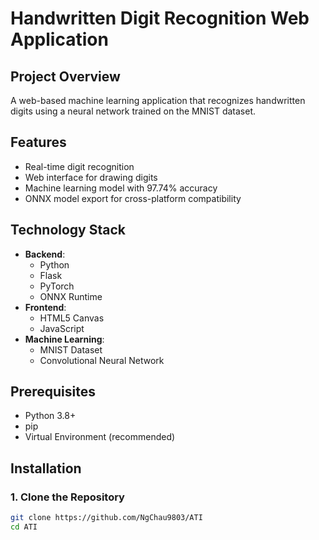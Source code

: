 # Handwritten Digit Recognition Web Application

## Project Overview

A web-based machine learning application that recognizes handwritten digits using a neural network trained on the MNIST dataset.

## Features

- Real-time digit recognition
- Web interface for drawing digits
- Machine learning model with 97.74% accuracy
- ONNX model export for cross-platform compatibility

## Technology Stack

- **Backend**:
  - Python
  - Flask
  - PyTorch
  - ONNX Runtime
- **Frontend**:
  - HTML5 Canvas
  - JavaScript
- **Machine Learning**:
  - MNIST Dataset
  - Convolutional Neural Network

## Prerequisites

- Python 3.8+
- pip
- Virtual Environment (recommended)

## Installation

### 1. Clone the Repository

```bash
git clone https://github.com/NgChau9803/ATI
cd ATI
```
